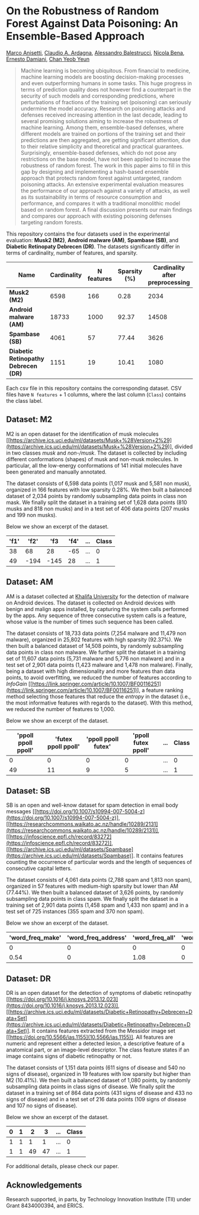 # On the Robustness of Random Forest Against Data Poisoning: An Ensemble-Based Approach

[Marco Anisetti](https://homes.di.unimi.it/anisetti), [Claudio A. Ardagna](https://homes.di.unimi.it/ardagna), [Alessandro Balestrucci](https://sites.google.com/view/alessandrobalestrucci/scientific-activity), [Nicola Bena](https://homes.di.unimi.it/bena), [Ernesto Damiani](https://sesar.di.unimi.it/staff/ernesto-damiani/), [Chan Yeob Yeun](https://www.ku.ac.ae/academics/college-of-engineering/department/department-of-electrical-engineering-and-computer-science/people/dr-chan-yeob-yeun)

>  Machine learning is becoming ubiquitous. From financial to medicine, machine learning models are boosting decision-making processes and even outperforming humans in some tasks. This huge progress in terms of prediction quality does not however find a counterpart in the security of such models and corresponding predictions, where perturbations of fractions of the training set (poisoning) can seriously undermine the model accuracy. Research on poisoning attacks and defenses received increasing attention in the last decade, leading to several promising solutions aiming to increase the robustness of machine learning. Among them, ensemble-based defenses, where different models are trained on portions of the training set and their predictions are then aggregated, are getting significant attention, due to their relative simplicity and theoretical and practical guarantees. Surprisingly, ensemble-based defenses, which do not pose any restrictions on the base model, have not been applied to increase the robustness of random forest. The work in this paper aims to fill in this gap by designing and implementing a hash-based ensemble approach that protects random forest against untargeted, random poisoning attacks. An extensive experimental evaluation measures the performance of our approach against a variety of attacks, as well as its sustainability in terms of resource consumption and performance, and compares it with a traditional monolithic model based on random forest. A final discussion presents our main findings and compares our approach with existing poisoning defenses targeting random forests.

This repository contains the four datasets used in the experimental evaluation: **Musk2 (M2)**, **Android malware (AM)**, **Spambase (SB)**, and **Diabetic Retinopaty Debrecen (DR)**. The datasets significantly differ in terms of cardinality, number of features, and sparsity.

| Name | Cardinality | N features | Sparsity (%) | Cardinality after preprocessing | File name |
| - | - | - | - | - | - |
| **Musk2 (M2)** | 6598 | 166 | 0.28 | 2034 | [m2.csv](m2.csv) |
| **Android malware (AM)** | 18733 | 1000 | 92.37 | 14508 | [am.csv](am.csv) |
| **Spambase (SB)** | 4061 | 57 | 77.44 | 3626 | [sb.csv](sb.csv) |
| **Diabetic Retinopathy Debrecen (DR)** | 1151 | 19 | 10.41 | 1080 | [dr.csv](dr.csv) |

Each csv file in this repository contains the corresponding dataset. CSV files have `N features` + 1 columns, where the last column (`Class`) contains the class label.

## Dataset: M2

M2 is an open dataset for the identification of musk molecules [[https://archive.ics.uci.edu/ml/datasets/Musk+%28Version+2%29](https://archive.ics.uci.edu/ml/datasets/Musk+%28Version+2%29)], divided in two classes *musk* and *non\-/musk*. The dataset is collected by including different conformations (shapes) of musk and non-musk molecules. In particular, all the low-energy conformations of 141 initial molecules have been generated and manually annotated.

The dataset consists of 6,598 data points (1,017 musk and 5,581 non musk), organized in 166 features with low sparsity 0.28%. We then built a balanced dataset of 2,034 points by randomly subsampling data points in class non mask. We finally split the dataset in a training set of 1,628 data points (810 musks and 818 non musks) and in a test set of 406 data points (207 musks and 199 non musks).

Below we show an excerpt of the dataset.

| 'f1' | 'f2' | 'f3 | 'f4' | ... | Class |
| - | - | - | - | - | - |
| 38 | 68 | 28| -65 | ... | 0 |
| 49 | -194 | -145 | 28 | ... | 1 |

## Dataset: AM

AM is a dataset collected at [Khalifa University](ku.ac.ae) for the detection of malware on Android devices. The dataset is collected on Android devices with benign and malign apps installed, by capturing the system calls performed by the apps. Any sequence of three consecutive system calls is a feature, whose value is the number of times such sequence has been called.

The dataset consists of 18,733 data points (7,254 malware and 11,479 non malware), organized in 25,802 features with high sparsity (92.37%).  We then built a balanced dataset of 14,508 points, by randomly subsampling data points in class non malware. We further split the dataset in a training set of 11,607 data points (5,731 malware and 5,776 non malware) and in a test set of 2,901 data points (1,423 malware and 1,478 non malware). Finally, being a dataset with high dimensionality and more features than data points, to avoid overfitting, we reduced the number of features according to *InfoGain* [[https://link.springer.com/article/10.1007/BF00116251](https://link.springer.com/article/10.1007/BF00116251)], a feature ranking method selecting those features that reduce the *entropy* in the dataset (i.e., the most informative features with regards to the dataset). With this method, we reduced the number of features to 1,000.

Below we show an excerpt of the dataset.

| 'ppoll ppoll ppoll' | 'futex ppoll ppoll' | 'ppoll ppoll futex' | 'ppoll futex ppoll' | ... | Class |
| - | - | - | - | - | - |
| 0 | 0 | 0| 0 | ... | 0 |
| 49 | 11 | 9 | 5 | ... | 1 |

## Dataset: SB

SB is an open and well-know dataset for spam detection in email body messages [[https://doi.org/10.1007/s10994-007-5004-z](https://doi.org/10.1007/s10994-007-5004-z)], [[https://researchcommons.waikato.ac.nz/handle/10289/2131](https://researchcommons.waikato.ac.nz/handle/10289/2131)], [[https://infoscience.epfl.ch/record/83272](https://infoscience.epfl.ch/record/83272)], [[https://archive.ics.uci.edu/ml/datasets/Spambase](https://archive.ics.uci.edu/ml/datasets/Spambase)]. It contains features counting the occurrence of particular words and the length of sequences of consecutive capital letters.

The dataset consists of 4,061 data points (2,788 spam and 1,813 non spam), organized in 57 features with medium-high sparsity but lower than AM (77.44%). We then built a balanced dataset of 3,626 points, by randomly subsampling data points in class spam. We finally split the dataset in a training set of 2,901 data points (1,458 spam and 1,433 non spam) and in a test set of 725 instances (355 spam and 370 non spam).

Below we show an excerpt of the dataset.

| 'word_freq_make' | 'word_freq_address' | 'word_freq_all' | 'word_freq_3d' | ... | Class |
| - | - | - | - | - | - |
| 0 | 0 | 0 | 0 | ... | 0 |
| 0.54 | 0 | 1.08 | 0 | ... | 1 |

## Dataset: DR

DR is an open dataset for the detection of symptoms of diabetic retinopathy [[https://doi.org/10.1016/j.knosys.2013.12.023](https://doi.org/10.1016/j.knosys.2013.12.023)], [[https://archive.ics.uci.edu/ml/datasets/Diabetic+Retinopathy+Debrecen+Data+Set](https://archive.ics.uci.edu/ml/datasets/Diabetic+Retinopathy+Debrecen+Data+Set)]. It contains features extracted from the Messidor image set [[https://doi.org/10.5566/ias.1155](10.5566/ias.1155)]. All features are numeric and represent either a detected lesion, a descriptive feature of a anatomical part, or an image-level descriptor. The class feature states if an image contains signs of diabetic retinopathy or not.

The dataset consists of 1,151 data points (611 signs of disease and 540 no signs of disease), organized in 19 features with low sparsity but higher than M2 (10.41%). We then built a balanced dataset of 1,080 points, by randomly subsampling data points in class signs of disease. We finally split the dataset in a training set of 864 data points (431 signs of disease and 433 no signs of disease) and in a test set of 216 data points (109 signs of disease and 107 no signs of disease).

Below we show an excerpt of the dataset.

| 0 | 1 | 2 | 3 | ... | Class |
| - | - | - | - | - | - |
| 1 | 1 | 1 | 1 | ... | 0 |
| 1 | 1 | 49 | 47 | ... | 1 |

For additional details, please check our paper.

## Acknowledgements

Research supported, in parts, by Technology Innovation Institute (TII) under Grant 8434000394, and ERICS.
